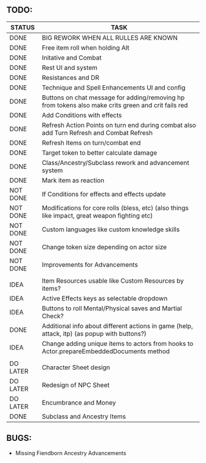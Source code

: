 ## TODO:

|    STATUS    |   				TASK                    |
|--------------|----------------------------------|
|	   DONE	     |	BIG REWORK WHEN ALL RULLES ARE KNOWN	|
|	   DONE	     |	Free item roll when holding Alt			|
|	   DONE	  	 |	Initative and Combat					  |
|	   DONE	     |	Rest UI and system					    |
|    DONE      |	Resistances	and DR						  |
|    DONE      |	Technique and Spell Enhancements UI and config	|
|	   DONE	     |	Buttons on chat message for adding/removing hp from tokens also make crits green and crit fails red	|
|	   DONE	     |	Add Conditions with effects	    |
|	   DONE	     |	Refresh Action Points on turn end during combat	also add Turn Refresh and Combat Refresh  |
|	   DONE	     |	Refresh Items on turn/combat end  |
|	   DONE	     |	Target token to better calculate damage  |
|	   DONE	     |	Class/Ancestry/Subclass rework and advancement system  |
|	   DONE	     |	Mark item as reaction  |
|	 NOT DONE	 |	If Conditions for effects and effects update |
|	 NOT DONE	 |	Modifications for core rolls (bless, etc) (also things like impact, great weapon fighting etc)  |
|	 NOT DONE	 |	Custom languages like custom knowledge skills |
|	 NOT DONE	 |	Change token size depending on actor size |
|	 NOT DONE	 |	Improvements for Advancements |
||
|	   IDEA	     |	Item Resources usable like Custom Resources by items?	|
|	   IDEA	     |	Active Effects keys as selectable dropdown 	|
|	   IDEA	     |	Buttons to roll Mental/Physical saves and Martial Check?	|
|	   DONE	     |	Additional info about different actions in game (help, attack, itp) (as popup with buttons?)	|
|	   IDEA	     |	Change adding unique items to actors from hooks to Actor.prepareEmbeddedDocuments method	|
||
|	 DO LATER	   |	Character Sheet design					|
|	 DO LATER    |	Redesign of NPC Sheet	    |
|	 DO LATER	   |	Encumbrance and Money					  |
|    DONE      |	Subclass and Ancestry Items			|

## BUGS:

- Missing Fiendborn Ancestry Advancements 